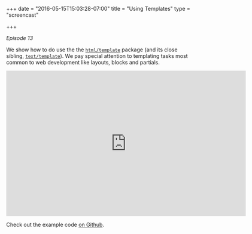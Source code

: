 +++
date = "2016-05-15T15:03:28-07:00"
title = "Using Templates"
type = "screencast"

+++

_Episode 13_

We show how to do use the the [`html/template`](https://godoc.org/html/template) package (and its close sibling, [`text/template`](http://godoc.org/text/template)). We pay special attention to templating tasks most common to web development like layouts, blocks and partials.

<!--more-->

<iframe
  class="ytplayer"
  type="text/html"
  width="640"
  height="390"
  src="http://www.youtube.com/embed/QvWUCYwmExE?autoplay=0&origin=http://example.com"
  frameborder="0"
></iframe>

Check out the example code [on Github](https://github.com/arschles/go-in-5-minutes/tree/master/episode13).
